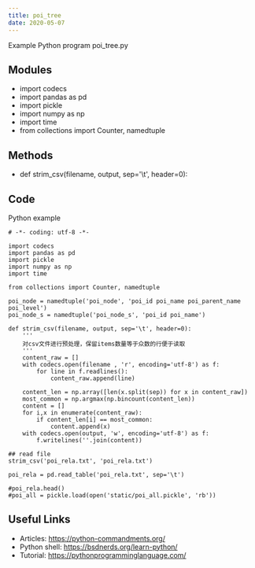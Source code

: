 ```yaml
---
title: poi_tree
date: 2020-05-07
---
```

Example Python program poi_tree.py

## Modules

* import codecs
* import pandas as pd
* import pickle
* import numpy as np
* import time
* from collections import Counter, namedtuple

## Methods

* def strim_csv(filename, output, sep='\t', header=0):

## Code

Python example

    # -*- coding: utf-8 -*-
    
    import codecs
    import pandas as pd
    import pickle
    import numpy as np
    import time
    
    from collections import Counter, namedtuple
    
    poi_node = namedtuple('poi_node', 'poi_id poi_name poi_parent_name poi_level')
    poi_node_s = namedtuple('poi_node_s', 'poi_id poi_name')
    
    def strim_csv(filename, output, sep='\t', header=0):
        '''
        对csv文件进行预处理，保留items数量等于众数的行便于读取
        '''
        content_raw = []
        with codecs.open(filename , 'r', encoding='utf-8') as f:
            for line in f.readlines():
                content_raw.append(line)
    
        content_len = np.array([len(x.split(sep)) for x in content_raw])
        most_common = np.argmax(np.bincount(content_len))
        content = []
        for i,x in enumerate(content_raw):
            if content_len[i] == most_common:
                content.append(x)
        with codecs.open(output, 'w', encoding='utf-8') as f:
            f.writelines(''.join(content))
    
    ## read file
    strim_csv('poi_rela.txt', 'poi_rela.txt')
    
    poi_rela = pd.read_table('poi_rela.txt', sep='\t')
    
    #poi_rela.head()
    #poi_all = pickle.load(open('static/poi_all.pickle', 'rb'))

## Useful Links

- Articles: https://python-commandments.org/
- Python shell: https://bsdnerds.org/learn-python/
- Tutorial: https://pythonprogramminglanguage.com/
